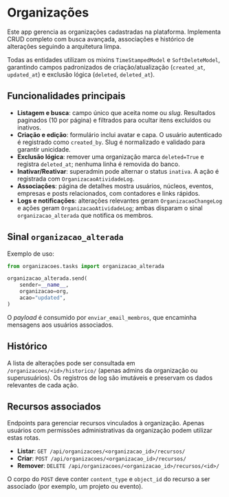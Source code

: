 # Organizações

Este app gerencia as organizações cadastradas na plataforma. Implementa CRUD completo com busca avançada, associações e histórico de alterações seguindo a arquitetura limpa.

Todas as entidades utilizam os mixins `TimeStampedModel` e `SoftDeleteModel`, garantindo campos padronizados de criação/atualização (`created_at`, `updated_at`) e exclusão lógica (`deleted`, `deleted_at`).

## Funcionalidades principais

- **Listagem e busca**: campo único que aceita nome ou *slug*. Resultados paginados (10 por página) e filtrados para ocultar itens excluídos ou inativos.
- **Criação e edição**: formulário inclui avatar e capa. O usuário autenticado é registrado como `created_by`. Slug é normalizado e validado para garantir unicidade.
- **Exclusão lógica**: remover uma organização marca `deleted=True` e registra `deleted_at`; nenhuma linha é removida do banco.
- **Inativar/Reativar**: superadmin pode alternar o status `inativa`. A ação é registrada com `OrganizacaoAtividadeLog`.
- **Associações**: página de detalhes mostra usuários, núcleos, eventos, empresas e posts relacionados, com contadores e links rápidos.
- **Logs e notificações**: alterações relevantes geram `OrganizacaoChangeLog` e ações geram `OrganizacaoAtividadeLog`; ambas disparam o sinal `organizacao_alterada` que notifica os membros.

## Sinal `organizacao_alterada`

Exemplo de uso:

```python
from organizacoes.tasks import organizacao_alterada

organizacao_alterada.send(
    sender=__name__,
    organizacao=org,
    acao="updated",
)
```

O *payload* é consumido por `enviar_email_membros`, que encaminha mensagens aos usuários associados.

## Histórico

A lista de alterações pode ser consultada em `/organizacoes/<id>/historico/` (apenas admins da organização ou superusuários). Os registros de log são imutáveis e preservam os dados relevantes de cada ação.

## Recursos associados

Endpoints para gerenciar recursos vinculados à organização. Apenas usuários com permissões administrativas da organização podem utilizar estas rotas.

- **Listar**: `GET /api/organizacoes/<organizacao_id>/recursos/`
- **Criar**: `POST /api/organizacoes/<organizacao_id>/recursos/`
- **Remover**: `DELETE /api/organizacoes/<organizacao_id>/recursos/<id>/`

O corpo do `POST` deve conter `content_type` e `object_id` do recurso a ser associado (por exemplo, um projeto ou evento).

